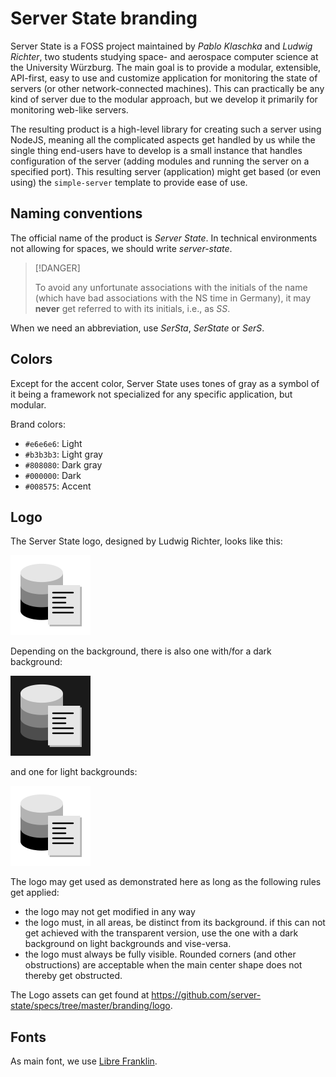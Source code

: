 # Server State branding
Server State is a FOSS project maintained by *Pablo Klaschka* and *Ludwig
Richter*, two students studying space- and aerospace computer science at the
University Würzburg. The main goal is to provide a modular, extensible,
API-first, easy to use and customize application for monitoring the state of servers (or other network-connected machines). This can practically be any kind of server due to the modular approach, but we develop it primarily for monitoring web-like servers.

The resulting product is a high-level library for creating such a server
using NodeJS, meaning all the complicated aspects get handled by us while the
single thing end-users have to develop is a small instance that handles
configuration of the server (adding modules and running the server on a
specified port). This resulting server (application) might get based (or even 
using) the `simple-server` template to provide ease of use.

## Naming conventions
The official name of the product is *Server State*. In technical environments
not allowing for spaces, we should write *server-state*. 

> [!DANGER]
>
> To avoid any unfortunate associations with the initials of the name (which have bad
> associations with the NS time in Germany), it may **never** get referred to
> with its initials, i.e., as *SS*.

When we need an abbreviation, use *SerSta*, *SerState* or *SerS*.

## Colors
Except for the accent color, Server State uses tones of gray as a symbol of it
being a framework not specialized for any specific application, but modular.

Brand colors:
* `#e6e6e6`: Light
* `#b3b3b3`: Light gray
* `#808080`: Dark gray
* `#000000`: Dark
* `#008575`: Accent

## Logo
The Server State logo, designed by Ludwig Richter, looks like this:

![Server State Logo](logo/transparent/server-state_128x.png)

Depending on the background, there is also one with/for a dark background:

![Server State Logo Dark](logo/dark/server-state_128x.png)

and one for light backgrounds:

![Server State Logo Light](logo/light/server-state_128x.png)

The logo may get used as demonstrated here as long as the following rules get applied:

- the logo may not get modified in any way
- the logo must, in all areas, be distinct from its background. if this can not get achieved with the transparent version, use the one with a dark background on light backgrounds and vise-versa.
- the logo must always be fully visible. Rounded corners (and other obstructions) are acceptable when the main center shape does not thereby get obstructed.

The Logo assets can get found at https://github.com/server-state/specs/tree/master/branding/logo. 

## Fonts
As main font, we use [Libre Franklin](https://github.com/impallari/Libre-Franklin).
